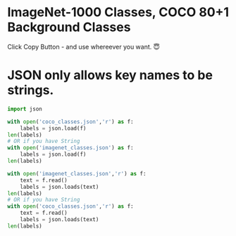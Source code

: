 # ImageNet-1000 Classes, COCO 80+1 Background Classes

Click Copy Button - and use whereever you want. :innocent:

# JSON only allows key names to be strings. 
```python
import json

with open('coco_classes.json','r') as f:
    labels = json.load(f)
len(labels)
# OR if you have String
with open('imagenet_classes.json') as f:
    labels = json.load(f)
len(labels)
```

```python
with open('imagenet_classes.json','r') as f:
    text = f.read()
    labels = json.loads(text)
len(labels)
# OR if you have String
with open('coco_classes.json','r') as f:
    text = f.read()
    labels = json.loads(text)
len(labels)
```
